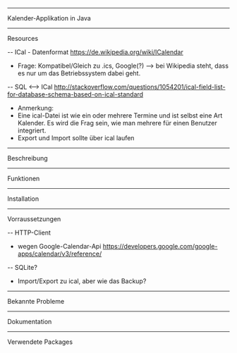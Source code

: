 -------------------------------------------------------------------------------
Kalender-Applikation in Java

---
  Resources

-- ICal - Datenformat
https://de.wikipedia.org/wiki/ICalendar

- Frage:
Kompatibel/Gleich zu .ics, Google(?) --> bei Wikipedia steht, dass es nur um das Betriebssystem dabei geht.

-- SQL <--> ICal
http://stackoverflow.com/questions/1054201/ical-field-list-for-database-schema-based-on-ical-standard

- Anmerkung:
- Eine ical-Datei ist wie ein oder mehrere Termine und ist selbst eine Art Kalender. Es wird die Frag sein, wie man mehrere für einen Benutzer integriert.
- Export und Import sollte über ical laufen

---
  Beschreibung

---
  Funktionen

---
  Installation

---
  Vorraussetzungen

-- HTTP-Client
- wegen Google-Calendar-Api
https://developers.google.com/google-apps/calendar/v3/reference/

-- SQLite?
- Import/Export zu ical, aber wie das Backup?

---
  Bekannte Probleme

---
  Dokumentation

---
  Verwendete Packages
